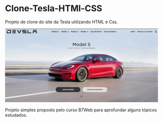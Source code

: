 # Clone-Tesla-HTMl-CSS

Projeto de clone do site da Tesla utilizando HTML e Css.

![img](./README/F_img_1.png)

Projeto simples proposto pelo curso B7Web para aprofundar alguns tópicos estudados.